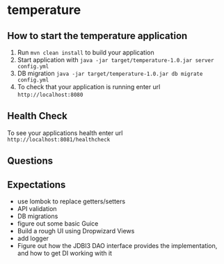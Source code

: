 # temperature

How to start the temperature application
---

1. Run `mvn clean install` to build your application
1. Start application with `java -jar target/temperature-1.0.jar server config.yml`
1. DB migration `java -jar target/temperature-1.0.jar db migrate config.yml`
1. To check that your application is running enter url `http://localhost:8080`

Health Check
---

To see your applications health enter url `http://localhost:8081/healthcheck`

## Questions


## Expectations

- use lombok to replace getters/setters
- API validation
- DB migrations
- figure out some basic Guice
- Build a rough UI using Dropwizard Views
- add logger
- Figure out how the JDBI3 DAO interface provides the implementation, and how to get DI working with it
